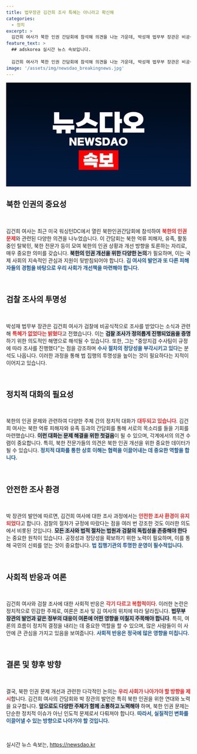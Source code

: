 ```yaml
---
title: 법무장관 김건희 조사 특혜는 아니라고 확신해
categories:
  - 정치
excerpt: >
  김건희 여사가 북한 인권 간담회에 참석해 의견을 나눈 가운데, 박성재 법무부 장관은 비공식 조사가 특혜가 아니라고 강조했다. 그는 검찰 조사 과정에 대한 의혹을 일축하며 투명성을 주장했다.
feature_text: >
  ## adskorea 실시간 뉴스 속보입니다.

  김건희 여사가 북한 인권 간담회에 참석해 의견을 나눈 가운데, 박성재 법무부 장관은 비공식 조사가 특혜가 아니라고 강조했다. 그는 검찰 조사 과정에 대한 의혹을 일축하며 투명성을 주장했다.
image: '/assets/img/newsdao_breakingnews.jpg'
---
```


<p><img src="/assets/img/newsdao_breakingnews.jpg" alt="adskorea 속보" /></p>

<h2 data-ke-size="size26">북한 인권의 중요성</h2>

<p data-ke-size="size16">&nbsp;</p>

<p>김건희 여사는 최근 미국 워싱턴DC에서 열린 북한인권간담회에 참석하여 <b><span style="color: #ee2323;">북한의 인권문제</span></b>와 관련된 다양한 의견을 나누었습니다. 이 간담회는 북한 억류 피해자, 유족, 활동 중인 탈북민, 북한 전문가 등이 모여 북한의 인권 상황과 개선 방향을 토론하는 자리로, 매우 중요한 의미를 갖습니다. <b><span style="background-color: #21538527;">북한의 인권 개선을 위한 다양한 논의</span></b>가 필요하며, 이는 국제 사회의 지속적인 관심과 지원이 뒷받침되어야 합니다. <b><span style="color: #1a5490;">김 여사의 발언과 또 다른 피해자들의 경험을 바탕으로 우리 사회가 개선책을 마련해야 합니다.</span></b></p>

<p data-ke-size="size16">&nbsp;</p>

<h2 data-ke-size="size26">검찰 조사의 투명성</h2>

<p data-ke-size="size16">&nbsp;</p>

<p>박성재 법무부 장관은 김건희 여사가 검찰에 비공식적으로 조사를 받았다는 소식과 관련해 <b><span style="color: #ee2323;">특혜가 없었다는 밝혔다</span></b>고 전했습니다. 이는 <b><span style="background-color: #21538527;">검찰 조사가 정의롭게 진행되었음을 증명</span></b>하기 위한 의도적인 해명으로 해석될 수 있습니다. 또한, 그는 "중앙지검 수사팀이 규정에 따라 조사를 진행했다"는 점을 강조하며 <b><span style="color: #1a5490;">수사 절차의 정당성을 부각시키고 있다</span></b>는 분석도 나옵니다. 이러한 과정을 통해 법 집행의 투명성을 높이는 것이 필요하다는 지적이 이어지고 있습니다. </p>

<p data-ke-size="size16">&nbsp;</p>

<h2 data-ke-size="size26">정치적 대화의 필요성</h2>

<p data-ke-size="size16">&nbsp;</p>

<p>북한의 인권 문제와 관련하여 다양한 주체 간의 정치적 대화가 <b><span style="color: #ee2323;">대두되고 있습니다</span></b>. 김건희 여사는 북한 억류 피해자와 유족 등과의 간담회를 통해 서로의 목소리를 들을 기회를 마련했습니다. <b><span style="background-color: #21538527;">이런 대화는 문제 해결을 위한 첫걸음</span></b>이 될 수 있으며, 각계에서의 의견 수렴이 중요합니다. 특히, 북한 전문가들의 의견은 북한 인권 개선을 위한 중요한 데이터가 될 수 있습니다. <b><span style="color: #1a5490;">정치적 대화를 통한 상호 이해는 협력을 이끌어내는 데 중요한 역할을 합니다.</span></b></p>

<p data-ke-size="size16">&nbsp;</p>

<h2 data-ke-size="size26">안전한 조사 환경</h2>

<p data-ke-size="size16">&nbsp;</p>

<p>박 장관의 발언에 따르면, 김건희 여사에 대한 조사 과정에서는 <b><span style="color: #ee2323;">안전한 조사 환경이 유지되었다</span></b>고 합니다. 검찰의 절차가 규정에 따랐다는 점을 여러 번 강조한 것도 이러한 의도에서 비롯된 것입니다. <b><span style="background-color: #21538527;">모든 조사와 법적 절차는 법원과 검찰의 독립성을 존중해야 한다</span></b>는 중요한 원칙이 있습니다. 공정성과 정당성을 확보하기 위한 노력이 필요하며, 이를 통해 국민의 신뢰를 얻는 것이 중요합니다. <b><span style="color: #1a5490;">법 집행기관의 투명한 운영이 필수적입니다.</span></b></p>

<p data-ke-size="size16">&nbsp;</p>

<h2 data-ke-size="size26">사회적 반응과 여론</h2>

<p data-ke-size="size16">&nbsp;</p>

<p>김건희 여사와 검찰 조사에 대한 사회적 반응은 <b><span style="color: #ee2323;">각기 다르고 복합적이다</span></b>. 이러한 논란은 정치적으로 민감한 주제로, 여론은 조사 및 김 여사의 위치에 따라 달라집니다. <b><span style="background-color: #21538527;">법무부 장관의 발언과 같은 정부의 대응이 여론에 어떤 영향을 미칠지 주목해야 합니다</span></b>. 특히, 여론의 흐름이 정치적 결정을 내리는 데 중요한 역할을 할 수 있으며, 많은 사람들이 이 사안에 큰 관심을 가지고 있음을 보여줍니다. <b><span style="color: #1a5490;">사회적 반응은 정국에 많은 영향을 미칩니다.</span></b></p>

<p data-ke-size="size16">&nbsp;</p>

<h2 data-ke-size="size26">결론 및 향후 방향</h2>

<p data-ke-size="size16">&nbsp;</p>

<p>결국, 북한 인권 문제 개선과 관련한 다각적인 논의는 <b><span style="color: #ee2323;">우리 사회가 나아가야 할 방향을 제시</span></b>합니다. 김건희 여사의 간담회와 박 장관의 발언은 특히 북한 인권을 위한 연대와 노력을 요구합니다. <b><span style="background-color: #21538527;">앞으로도 다양한 주체가 함께 소통하고 노력해야</span></b> 하며, 북한 인권 문제는 단순한 정치적 이슈가 아닌 인도적 문제로서 다뤄져야 합니다. <b><span style="color: #1a5490;">따라서, 실질적인 변화를 이끌어낼 수 있는 방향으로 나아가야 할 것입니다.</span></b></p>

<p data-ke-size="size16">&nbsp;</p>
실시간 뉴스 속보는, <a href="https://newsdao.kr" rel="dofollow">https://newsdao.kr</a>


